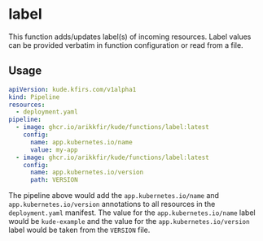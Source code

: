 # label

This function adds/updates label(s) of incoming resources. Label values can be provided verbatim in function
configuration or read from a file.

## Usage

```yaml
apiVersion: kude.kfirs.com/v1alpha1
kind: Pipeline
resources:
  - deployment.yaml
pipeline:
  - image: ghcr.io/arikkfir/kude/functions/label:latest
    config:
      name: app.kubernetes.io/name
      value: my-app
  - image: ghcr.io/arikkfir/kude/functions/label:latest
    config:
      name: app.kubernetes.io/version
      path: VERSION
```

The pipeline above would add the `app.kubernetes.io/name` and `app.kubernetes.io/version` annotations to all resources 
in the `deployment.yaml` manifest. The value for the `app.kubernetes.io/name` label would be `kude-example` and the
value for the `app.kubernetes.io/version` label would be taken from the `VERSION` file.
